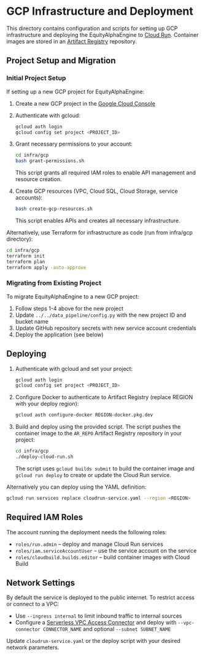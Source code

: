 # GCP Infrastructure and Deployment

This directory contains configuration and scripts for setting up GCP infrastructure and deploying the EquityAlphaEngine to [Cloud Run](https://cloud.google.com/run).
Container images are stored in an [Artifact Registry](https://cloud.google.com/artifact-registry) repository.

## Project Setup and Migration

### Initial Project Setup
If setting up a new GCP project for EquityAlphaEngine:

1. Create a new GCP project in the [Google Cloud Console](https://console.cloud.google.com/)
2. Authenticate with gcloud:
   ```bash
   gcloud auth login
   gcloud config set project <PROJECT_ID>
   ```
3. Grant necessary permissions to your account:
   ```bash
   cd infra/gcp
   bash grant-permissions.sh
   ```
   This script grants all required IAM roles to enable API management and resource creation.

4. Create GCP resources (VPC, Cloud SQL, Cloud Storage, service accounts):
   ```bash
   bash create-gcp-resources.sh
   ```
   This script enables APIs and creates all necessary infrastructure.

Alternatively, use Terraform for infrastructure as code (run from infra/gcp directory):
```bash
cd infra/gcp
terraform init
terraform plan
terraform apply -auto-approve
```

### Migrating from Existing Project
To migrate EquityAlphaEngine to a new GCP project:

1. Follow steps 1-4 above for the new project
2. Update `../../data_pipeline/config.py` with the new project ID and bucket name
3. Update GitHub repository secrets with new service account credentials
4. Deploy the application (see below)

## Deploying

1. Authenticate with gcloud and set your project:
   ```bash
   gcloud auth login
   gcloud config set project <PROJECT_ID>
   ```
2. Configure Docker to authenticate to Artifact Registry (replace REGION with your deploy region):
   ```bash
   gcloud auth configure-docker REGION-docker.pkg.dev
   ```
3. Build and deploy using the provided script. The script pushes the container image to the `AR_REPO` Artifact Registry repository in your project:
   ```bash
   cd infra/gcp
   ./deploy-cloud-run.sh
   ```
   The script uses `gcloud builds submit` to build the container image and `gcloud run deploy` to create or update the Cloud Run service.

Alternatively you can deploy using the YAML definition:

```bash
gcloud run services replace cloudrun-service.yaml --region <REGION>
```

## Required IAM Roles
The account running the deployment needs the following roles:

- `roles/run.admin` – deploy and manage Cloud Run services
- `roles/iam.serviceAccountUser` – use the service account on the service
- `roles/cloudbuild.builds.editor` – build container images with Cloud Build

## Network Settings
By default the service is deployed to the public internet. To restrict access or connect to a VPC:

- Use `--ingress internal` to limit inbound traffic to internal sources
- Configure a [Serverless VPC Access Connector](https://cloud.google.com/run/docs/configuring/connecting-vpc) and deploy with `--vpc-connector CONNECTOR_NAME` and optional `--subnet SUBNET_NAME`

Update `cloudrun-service.yaml` or the deploy script with your desired network parameters.
